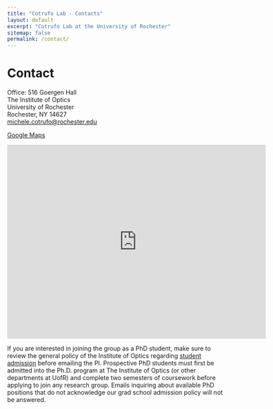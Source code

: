 ```yaml
---
title: "Cotrufo Lab - Contacts"
layout: default
excerpt: "Cotrufo Lab at the University of Rochester"
sitemap: false
permalink: /contact/
---
```


<h1>Contact</h1>
<p>
Office: 516 Goergen Hall <br />
The Institute of Optics <br />
University of Rochester <br />
Rochester, NY 14627 <br />
<a href="mailto:michele.cotrufo@rochester.edu">michele.cotrufo@rochester.edu</a>
</p>

<a href="https://maps.app.goo.gl/HVpisvMyL9a9rKFN9">Google Maps</a> 
<iframe src="https://www.google.com/maps/embed?pb=!1m18!1m12!1m3!1d2911.9987298333717!2d-77.63177588862648!3d43.12555288627773!2m3!1f0!2f0!3f0!3m2!1i1024!2i768!4f13.1!3m3!1m2!1s0x89d6b5562caec781%3A0x7bf800f2e604b6df!2sThe%20Institute%20of%20Optics%20-%20University%20of%20Rochester!5e0!3m2!1sen!2sus!4v1717171199109!5m2!1sen!2sus" width="600" height="450" style="border:0;" allowfullscreen="" loading="lazy" referrerpolicy="no-referrer-when-downgrade"></iframe>

<br />

<div class="alert alert-dismissible alert-warning">
  <p class="mb-0">
  If you are interested in joining the group as a PhD student, make sure to review the general policy of the Institute of Optics regarding <a href="https://www.hajim.rochester.edu/optics/graduate/phd.html" class="alert-link">student admission</a> before emailing the PI. Prospective PhD students must first be admitted into the Ph.D. program at The Institute of Optics (or other departments at UofR) and complete two semesters of coursework before applying to join any research group. Emails inquiring about available PhD positions that do not acknowledge our grad school admission policy will not be answered.
  </p>
</div>
